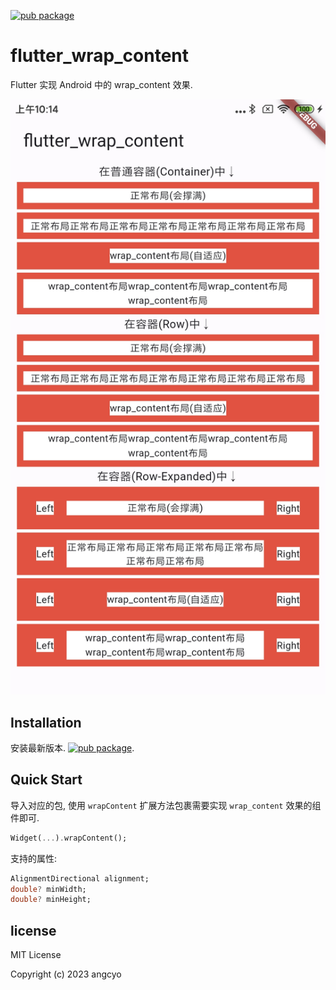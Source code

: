 [![pub package](https://img.shields.io/pub/v/flutter_wrap_content.svg)](https://pub.dev/packages/flutter_wrap_content)

# flutter_wrap_content

Flutter 实现 Android 中的 wrap_content 效果.

![screenshot](png/png.png)

## Installation

安装最新版本. [![pub package](https://img.shields.io/pub/v/flutter_wrap_content.svg)](https://pub.dev/packages/flutter_wrap_content/install).

## Quick Start

导入对应的包, 使用 `wrapContent` 扩展方法包裹需要实现 `wrap_content` 效果的组件即可.

```dart
Widget(...).wrapContent();
```

支持的属性:

```dart
AlignmentDirectional alignment;
double? minWidth;
double? minHeight;
```

## license

MIT License

Copyright (c) 2023 angcyo